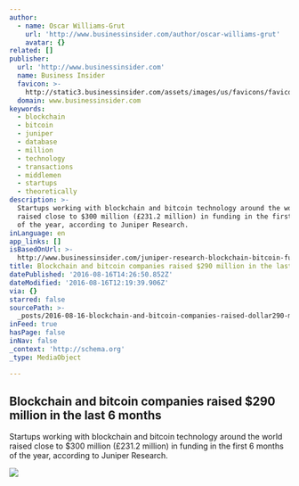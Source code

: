 ```yaml
---
author:
  - name: Oscar Williams-Grut
    url: 'http://www.businessinsider.com/author/oscar-williams-grut'
    avatar: {}
related: []
publisher:
  url: 'http://www.businessinsider.com'
  name: Business Insider
  favicon: >-
    http://static3.businessinsider.com/assets/images/us/favicons/favicon.ico?v=BI-US-2016-03-31
  domain: www.businessinsider.com
keywords:
  - blockchain
  - bitcoin
  - juniper
  - database
  - million
  - technology
  - transactions
  - middlemen
  - startups
  - theoretically
description: >-
  Startups working with blockchain and bitcoin technology around the world
  raised close to $300 million (£231.2 million) in funding in the first 6 months
  of the year, according to Juniper Research.
inLanguage: en
app_links: []
isBasedOnUrl: >-
  http://www.businessinsider.com/juniper-research-blockchain-bitcoin-fundraising-first-half-2016-2016-8
title: Blockchain and bitcoin companies raised $290 million in the last 6 months
datePublished: '2016-08-16T14:26:50.852Z'
dateModified: '2016-08-16T12:19:39.906Z'
via: {}
starred: false
sourcePath: >-
  _posts/2016-08-16-blockchain-and-bitcoin-companies-raised-dollar290-million-in-the.md
inFeed: true
hasPage: false
inNav: false
_context: 'http://schema.org'
_type: MediaObject

---
```

<article style=""><h1>Blockchain and bitcoin companies raised $290 million in the last 6 months</h1><p>Startups working with blockchain and bitcoin technology around the world raised close to $300 million (£231.2 million) in funding in the first 6 months of the year, according to Juniper Research.</p><img src="http://static5.businessinsider.com/image/560cf416dd0895ac5b8b4679-1190-625/blockchain-and-bitcoin-companies-raised-290-million-in-the-last-6-months.jpg" /></article>